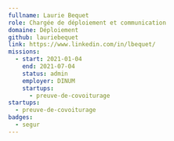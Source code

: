 ```yaml
---
fullname: Laurie Bequet
role: Chargée de déploiement et communication
domaine: Déploiement
github: lauriebequet
link: https://www.linkedin.com/in/lbequet/
missions:
  - start: 2021-01-04
    end: 2021-07-04
    status: admin
    employer: DINUM
    startups:
      - preuve-de-covoiturage
startups:
  - preuve-de-covoiturage
badges:
  - segur
---
```

